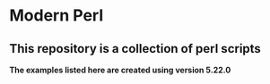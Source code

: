 # Modern Perl 
## This repository is a collection of perl scripts
**The examples listed here are created using version 5.22.0**
